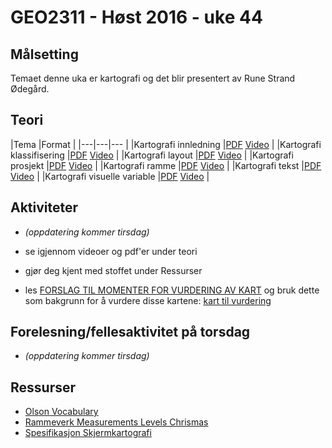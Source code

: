 # GEO2311 - Høst 2016 - uke 44


## Målsetting

Temaet denne uka er kartografi og det blir presentert av Rune Strand Ødegård.


## Teori


|Tema |Format |
|---|---|--- |
|Kartografi innledning        |[PDF](./docs/kartografi/Kartografi_innledning.pdf) [Video](http://www.ansatt.hig.no/runeoe/gib/kartografi_intro/index.html) |
|Kartografi klassifisering    |[PDF](./docs/kartografi/Kartografi_klassifisering.pdf) [Video](http://www.ansatt.hig.no/runeoe/gib/kartografi_klassifisering/) |
|Kartografi layout            |[PDF](./docs/kartografi/Kartografi_layout.pdf)  [Video](http://www.ansatt.hig.no/runeoe/gib/kartografi_layout/) |
|Kartografi prosjekt          |[PDF](./docs/kartografi/Kartografi_prosjekt.pdf)  [Video](http://www.ansatt.hig.no/runeoe/gib/kartografi_prosjekt/) |
|Kartografi ramme             |[PDF](./docs/kartografi/Kartografi_ramme.pdf)  [Video](http://www.ansatt.hig.no/runeoe/gib/kartografi_ramme/) |
|Kartografi tekst             |[PDF](./docs/kartografi/Kartografi_tekst.pdf)  [Video](http://www.ansatt.hig.no/runeoe/gib/kartografi_tekst/) |
|Kartografi visuelle variable |[PDF](./docs/kartografi/Kartografi_visuelle_variable.pdf)  [Video](http://www.ansatt.hig.no/runeoe/gib/kartografi_visuelle_variable/) |


## Aktiviteter

- *(oppdatering kommer tirsdag)*

- se igjennom videoer og pdf'er under teori
- gjør deg kjent med stoffet under Ressurser
- les [FORSLAG TIL MOMENTER FOR VURDERING AV KART](./docs/kartografi/FORSLAG_TIL_MOMENTER_FOR_VURDERING_AV_KART.pdf)
  og bruk dette som bakgrunn for å vurdere disse kartene: [kart til vurdering](./docs/kart_til_vurdering/)


## Forelesning/fellesaktivitet på torsdag

- *(oppdatering kommer tirsdag)*


## Ressurser

- [Olson Vocabulary](./docs/kartografi/Olson_Vocabulary.pdf)
- [Rammeverk Measurements Levels Chrismas](./docs/kartografi/Rammeverk_Measurements_Levels_Chrisman.pdf)
- [Spesifikasjon Skjermkartografi](./docs/kartografi/Spesifikasjon_Skjermkartografi_20091102.pdf)
